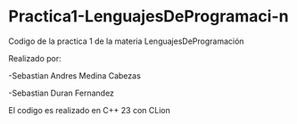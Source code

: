 # Practica1-LenguajesDeProgramaci-n
Codigo de la practica 1 de la materia LenguajesDeProgramación

Realizado por:

-Sebastian Andres Medina Cabezas

-Sebastian Duran Fernandez

El codigo es realizado en C++ 23 con CLion
